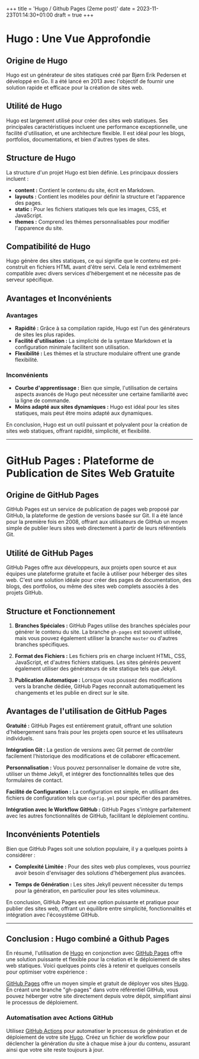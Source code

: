 +++
title = 'Hugo / Github Pages (2eme post)'
date = 2023-11-23T01:14:30+01:00
draft = true
+++
# Hugo : Une Vue Approfondie 


## Origine de Hugo

Hugo est un générateur de sites statiques créé par Bjørn Erik Pedersen et développé en Go. Il a été lancé en 2013 avec l'objectif de fournir une solution rapide et efficace pour la création de sites web.

## Utilité de Hugo

Hugo est largement utilisé pour créer des sites web statiques. Ses principales caractéristiques incluent une performance exceptionnelle, une facilité d'utilisation, et une architecture flexible. Il est idéal pour les blogs, portfolios, documentations, et bien d'autres types de sites.

## Structure de Hugo

La structure d'un projet Hugo est bien définie. Les principaux dossiers incluent :

- **content :** Contient le contenu du site, écrit en Markdown.
- **layouts :** Contient les modèles pour définir la structure et l'apparence des pages.
- **static :** Pour les fichiers statiques tels que les images, CSS, et JavaScript.
- **themes :** Comprend les thèmes personnalisables pour modifier l'apparence du site.

## Compatibilité de Hugo

Hugo génère des sites statiques, ce qui signifie que le contenu est pré-construit en fichiers HTML avant d'être servi. Cela le rend extrêmement compatible avec divers services d'hébergement et ne nécessite pas de serveur spécifique.

## Avantages et Inconvénients

### Avantages

- **Rapidité :** Grâce à sa compilation rapide, Hugo est l'un des générateurs de sites les plus rapides.
- **Facilité d'utilisation :** La simplicité de la syntaxe Markdown et la configuration minimale facilitent son utilisation.
- **Flexibilité :** Les thèmes et la structure modulaire offrent une grande flexibilité.

### Inconvénients

- **Courbe d'apprentissage :** Bien que simple, l'utilisation de certains aspects avancés de Hugo peut nécessiter une certaine familiarité avec la ligne de commande.
- **Moins adapté aux sites dynamiques :** Hugo est idéal pour les sites statiques, mais peut être moins adapté aux dynamiques.

En conclusion, Hugo est un outil puissant et polyvalent pour la création de sites web statiques, offrant rapidité, simplicité, et flexibilité.


---

# GitHub Pages : Plateforme de Publication de Sites Web Gratuite

## Origine de GitHub Pages

GitHub Pages est un service de publication de pages web proposé par GitHub, la plateforme de gestion de versions basée sur Git. Il a été lancé pour la première fois en 2008, offrant aux utilisateurs de GitHub un moyen simple de publier leurs sites web directement à partir de leurs référentiels Git.

## Utilité de GitHub Pages

GitHub Pages offre aux développeurs, aux projets open source et aux équipes une plateforme gratuite et facile à utiliser pour héberger des sites web. C'est une solution idéale pour créer des pages de documentation, des blogs, des portfolios, ou même des sites web complets associés à des projets GitHub.

## Structure et Fonctionnement

1. **Branches Spéciales :** GitHub Pages utilise des branches spéciales pour générer le contenu du site. La branche `gh-pages` est souvent utilisée, mais vous pouvez également utiliser la branche `master` ou d'autres branches spécifiques.

2. **Format des Fichiers :** Les fichiers pris en charge incluent HTML, CSS, JavaScript, et d'autres fichiers statiques. Les sites générés peuvent également utiliser des générateurs de site statique tels que Jekyll.

3. **Publication Automatique :** Lorsque vous poussez des modifications vers la branche dédiée, GitHub Pages reconnaît automatiquement les changements et les publie en direct sur le site.

## Avantages de l'utilisation de GitHub Pages

**Gratuité :** GitHub Pages est entièrement gratuit, offrant une solution d'hébergement sans frais pour les projets open source et les utilisateurs individuels.

**Intégration Git :** La gestion de versions avec Git permet de contrôler facilement l'historique des modifications et de collaborer efficacement.

**Personnalisation :** Vous pouvez personnaliser le domaine de votre site, utiliser un thème Jekyll, et intégrer des fonctionnalités telles que des formulaires de contact.

**Facilité de Configuration :** La configuration est simple, en utilisant des fichiers de configuration tels que `config.yml` pour spécifier des paramètres.

**Intégration avec le Workflow GitHub :** GitHub Pages s'intègre parfaitement avec les autres fonctionnalités de GitHub, facilitant le déploiement continu.

## Inconvénients Potentiels

Bien que GitHub Pages soit une solution populaire, il y a quelques points à considérer :

- **Complexité Limitée :** Pour des sites web plus complexes, vous pourriez avoir besoin d'envisager des solutions d'hébergement plus avancées.

- **Temps de Génération :** Les sites Jekyll peuvent nécessiter du temps pour la génération, en particulier pour les sites volumineux.

En conclusion, GitHub Pages est une option puissante et pratique pour publier des sites web, offrant un équilibre entre simplicité, fonctionnalités et intégration avec l'écosystème GitHub.


---

## Conclusion : Hugo combiné a Github Pages

En résumé, l'utilisation de [Hugo](https://gohugo.io/) en conjonction avec [GitHub Pages](https://pages.github.com/) offre une solution puissante et flexible pour la création et le déploiement de sites web statiques. Voici quelques points clés à retenir et quelques conseils pour optimiser votre expérience :


[GitHub Pages](https://pages.github.com/) offre un moyen simple et gratuit de déployer vos sites [Hugo](https://gohugo.io/). En créant une branche "gh-pages" dans votre référentiel GitHub, vous pouvez héberger votre site directement depuis votre dépôt, simplifiant ainsi le processus de déploiement.

### Automatisation avec Actions GitHub

Utilisez [GitHub Actions](https://github.com/features/actions) pour automatiser le processus de génération et de déploiement de votre site [Hugo](https://gohugo.io/). Créez un fichier de workflow pour déclencher la génération du site à chaque mise à jour du contenu, assurant ainsi que votre site reste toujours à jour.